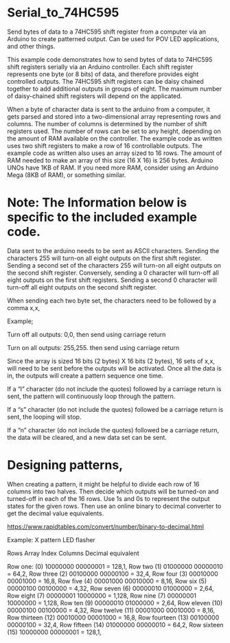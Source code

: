 # Serial_to_74HC595
Send bytes of data to a 74HC595 shift register from a computer via an Arduino to create patterned output. Can be used for POV LED applications, and other things.

This example code demonstrates how to send bytes of data to 74HC595 shift registers serially via an Arduino controller.   Each shift register represents one byte (or 8 bits) of data, and therefore provides eight controlled outputs. The 74HC595 shift registers can be daisy chained together to add additional outputs in groups of eight.  The maximum number of daisy-chained shift registers will depend on the applicated.

When a byte of character data is sent to the arduino from a computer,  it gets parsed and stored into a two-dimensional array representing rows and columns.  The number of columns is determined by the number of shift registers used.  The number of rows can be set to any height, depending on the amount of RAM available on the controller.  The example code as written uses two shift registers to make a row of 16 controllable outputs.  The example code as written also uses an array sized to 16 rows.   The amount of RAM needed to make an array of this size (16 X 16) is 256 bytes.  Arduino UNOs have 1KB of RAM.  If you need more RAM, consider using an Arduino Mega (8KB of RAM), or something similar.

# Note: The Information below is specific to the included example code.

Data sent to the arduino needs to be sent as ASCII characters.  Sending the characters 255 will turn-on all eight outputs on the first shift register.  Sending a second set of the characters 255 will turn-on all eight outputs on the second shift register.  Conversely, sending  a 0 character will turn-off all eight outputs on the first shift registers.  Sending a second 0 character will turn-off all eight outputs on the second shift register.

When sending each two byte set, the characters need to be followed by a comma   x,x,

Example;

Turn off all outputs:
        0,0,    then send using carriage return

Turn on all outputs:
        255,255.  then send using carriage return

Since the array is sized 16 bits (2 bytes)  X 16 bits (2 bytes),  16 sets of x,x, will need to be sent before the outputs will be activated.  Once all the data is in, the outputs will create a pattern sequence one time.

If a “l” character (do not include the quotes) followed by a carriage return is sent, the pattern will continuously loop through the pattern.

If a “s” character (do not include the quotes) followed be a carriage return is sent, the looping will stop.

If a “n” character (do not include the quotes) followed be a carriage return, the data will be cleared, and a new data set can be sent.


# Designing patterns,

When creating a pattern, it might be helpful to divide each row of 16 columns into two halves.  Then decide which outputs will be turned-on and turned-off in each of the 16 rows.  Use 1s and 0s to represent the output states for the given rows. Then use an online  binary to decimal converter to  get the decimal value equivalents.

https://www.rapidtables.com/convert/number/binary-to-decimal.html

Example:  X pattern LED flasher

Rows		    Array Index       Columns			        Decimal equivalent	

Row one: 		    (0)       10000000    00000001	    =     128,1,
Row two  		    (1)       01000000    00000010	    =  	  64,2,
Row three       (2)       00100000    00000100	    =  	  32,4,
Row four		    (3)       00010000    00001000	    =     16,8,
Row five		    (4)       00001000    00010000	    =	    8,16,
Row six		      (5)       00000100    00100000	    =	    4,32,
Row seven		    (6)       00000010    01000000	    =	    2,64,
Row eight		    (7)       00000001    10000000	    =	    1,128,
Row nine		    (7)       00000001    10000000	    =	    1,128,
Row ten		      (9)       00000010    01000000	    =	    2,64,
Row eleven      (10)      00000100    00100000	    =	    4,32,
Row twelve		  (11)      00001000    00010000	    =	    8,16,
Row thirteen    (12)      00010000    00001000	    =     16,8,
Row fourteen    (13)      00100000    00000100	    =  	  32,4,
Row fifteen	  	(14)      01000000    00000010	    =  	  64,2,
Row sixteen		  (15)      10000000    00000001    	=     128,1,

